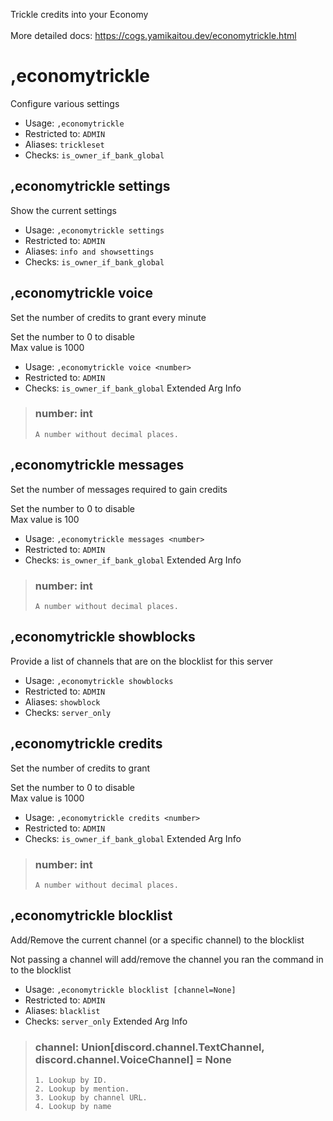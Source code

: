 Trickle credits into your Economy<br/><br/>More detailed docs: <https://cogs.yamikaitou.dev/economytrickle.html>

# ,economytrickle
Configure various settings<br/>
 - Usage: `,economytrickle`
 - Restricted to: `ADMIN`
 - Aliases: `trickleset`
 - Checks: `is_owner_if_bank_global`
## ,economytrickle settings
Show the current settings<br/>
 - Usage: `,economytrickle settings`
 - Restricted to: `ADMIN`
 - Aliases: `info and showsettings`
 - Checks: `is_owner_if_bank_global`
## ,economytrickle voice
Set the number of credits to grant every minute<br/>

Set the number to 0 to disable<br/>
Max value is 1000<br/>
 - Usage: `,economytrickle voice <number>`
 - Restricted to: `ADMIN`
 - Checks: `is_owner_if_bank_global`
Extended Arg Info
> ### number: int
> ```
> A number without decimal places.
> ```
## ,economytrickle messages
Set the number of messages required to gain credits<br/>

Set the number to 0 to disable<br/>
Max value is 100<br/>
 - Usage: `,economytrickle messages <number>`
 - Restricted to: `ADMIN`
 - Checks: `is_owner_if_bank_global`
Extended Arg Info
> ### number: int
> ```
> A number without decimal places.
> ```
## ,economytrickle showblocks
Provide a list of channels that are on the blocklist for this server<br/>
 - Usage: `,economytrickle showblocks`
 - Restricted to: `ADMIN`
 - Aliases: `showblock`
 - Checks: `server_only`
## ,economytrickle credits
Set the number of credits to grant<br/>

Set the number to 0 to disable<br/>
Max value is 1000<br/>
 - Usage: `,economytrickle credits <number>`
 - Restricted to: `ADMIN`
 - Checks: `is_owner_if_bank_global`
Extended Arg Info
> ### number: int
> ```
> A number without decimal places.
> ```
## ,economytrickle blocklist
Add/Remove the current channel (or a specific channel) to the blocklist<br/>

Not passing a channel will add/remove the channel you ran the command in to the blocklist<br/>
 - Usage: `,economytrickle blocklist [channel=None]`
 - Restricted to: `ADMIN`
 - Aliases: `blacklist`
 - Checks: `server_only`
Extended Arg Info
> ### channel: Union[discord.channel.TextChannel, discord.channel.VoiceChannel] = None
> 
> 
>     1. Lookup by ID.
>     2. Lookup by mention.
>     3. Lookup by channel URL.
>     4. Lookup by name
> 
>     

